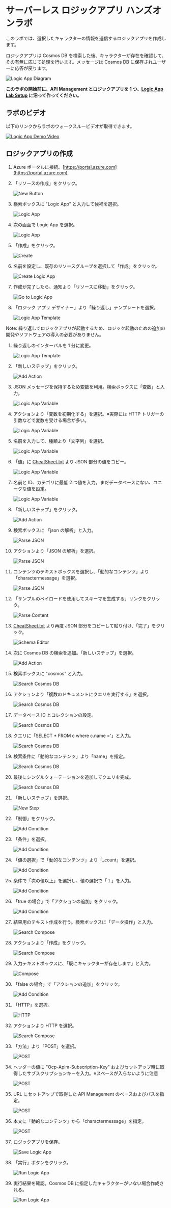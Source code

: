 # サーバーレス ロジックアプリ ハンズオンラボ 

このラボでは、選択したキャラクターの情報を送信するロジックアプリを作成します。

ロジックアプリは Cosmos DB を検索した後、キャラクターが存在を確認して、その有無に応じて処理を行います。メッセージは Cosmos DB に保存されユーザーに応答が戻ります。

![Logic App Diagram](images/Logic_App_Diagram.png "Logic App Diagram")

<b>このラボの開始前に、API Management とロジックアプリを 1 つ、[Logic App Lab Setup](LogicAppLabSetup.md) に沿って作ってください。</b>

## ラボのビデオ

以下のリンクからラボのウォークスルービデオが取得できます。

[![Logic App Demo Video](images/logic_app_lab_first_frame.png)](logic_app_lab.mp4)

## ロジックアプリの作成

1. Azure ポータルに接続。[https://portal.azure.com](https://portal.azure.com)

1. 「リソースの作成」をクリック。

    ![New Button](images/new_button.png "New Button")

1. 検索ボックスに "Logic App" と入力して候補を選択。

    ![Logic App](images/logic_app_search.png "Logic App")

1. 次の画面で Logic App を選択。

    ![Logic App](images/logic_app_result.png "Logic App")

1. 「作成」をクリック。

    ![Create](images/create.png "Create")

1. 名前を設定し、既存のリソースグループを選択して「作成」をクリック。

    ![Create Logic App](images/create_logic_app.png "Create Logic App")

1. 作成が完了したら、通知より「リソースに移動」をクリック。

    ![Go to Logic App](images/goto_logic_app.png "Go to Logic App")

1. 「ロジック アプリ デザイナー」より「繰り返し」テンプレートを選択。

    ![Logic App Template](images/logic_app_template.png "Logic App Template")

Note: 繰り返しでロジックアプリが起動するため、ロジック起動のための追加の開発やソフトウェアの導入の必要がありません。

1. 繰り返しのインターバルを 1 分に変更。

    ![Logic App Template](images/logic_app_recurrence.png "Logic App Template")

1. 「新しいステップ」をクリック。

    ![Add Action](images/add_action.png "Add action")

1. JSON メッセージを保持するため変数を利用。検索ボックスに「変数」と入力。

    ![Logic App Variable](images/logic_app_variable_search.png "Logic App Variable")

1. アクションより「変数を初期化する」を選択。※実際には HTTP トリガーの引数などで変数を受ける場合が多い。

    ![Logic App Variable](images/logic_app_initial_variable.png "Logic App Variable")

1. 名前を入力して、種類より「文字列」を選択。

    ![Logic App Variable](images/logic_app_initial_variable_type.png "Logic App Variable")

1. 「値」に [CheatSheet.txt](CheatSheet.txt) より JSON 部分の値をコピー。

    ![Logic App Variable](images/logic_app_variable_body.png "Logic App Variable")

1. 名前と ID、カテゴリに最低 2 つ値を入力。まだデータベースにない、ユニークな値を設定。

    ![Logic App Variable](images/logic_app_initial_variable_values.png "Logic App Variable")

1. 「新しいステップ」をクリック。

    ![Add Action](images/add_action.png "Add action")

1. 検索ボックスに 「json の解析」と入力。

    ![Parse JSON](images/logic_app_parsejson_s.png "Parse JSON")

1. アクションより「JSON の解析」を選択。

    ![Parse JSON](images/logic_app_select_parse.png "Parse JSON")

1. コンテンツのテキストボックスを選択し、「動的なコンテンツ」より「charactermessage」を選択。

    ![Parse JSON](images/logic_app_parsejson_content.png "Parse JSON")

1. 「サンプルのペイロードを使用してスキーマを生成する」リンクをクリック。

    ![Parse Content](images/logic_app_sample_payload.png "Parse Content")

1. [CheatSheet.txt](CheatSheet.txt) より再度 JSON 部分をコピーして貼り付け、「完了」をクリック。

    ![Schema Editor](images/logic_app_parse_schema.png "Schema Editor")

1. 次に Cosmos DB の検索を追加。「新しいステップ」を選択。

    ![Add Action](images/add_action.png "Add action")

1. 検索ボックスに "cosmos" と入力。

    ![Search Cosmos DB](images/logic_app_cosmos_search.png "Search Cosmos DB")

1. アクションより「複数のドキュメントにクエリを実行する」を選択。

    ![Search Cosmos DB](images/logic_app_cosmos_result.png "Search Cosmos DB")

1. データベース ID とコレクションの設定。
   
    ![Search Cosmos DB](images/logic_app_cosmos_collection.png "Search Cosmos DB")

1. クエリに「SELECT * FROM c where c.name ='」と入力。

    ![Search Cosmos DB](images/logic_app_cosmos_select.png "Search Cosmos DB")

1. 検索条件に「動的なコンテンツ」より「name」を指定。

    ![Search Cosmos DB](images/logic_app_cosmos_name.png "Search Cosmos DB")

1. 最後にシングルクォーテーションを追加してクエリを完成。

    ![Search Cosmos DB](images/logic_app_cosmos_quote.png "Search Cosmos DB")

1. 「新しいステップ」を選択。

    ![New Step](images/new_step.png "New Step")

1. 「制御」をクリック。

    ![Add Condition](images/logic_app_add_condition.png "Add Condition")

1. 「条件」を選択。

    ![Add Condition](images/logic_app_add_condition_detail.png "Add Condition")

1. 「値の選択」で「動的なコンテンツ」より「_count」を選択。

    ![Add Condition](images/logic_app_condition_count.png "Add Condition")

1. 条件で「次の値以上」を選択し、値の選択で「１」を入力。

    ![Add Condition](images/logic_app_condition_value.png "Add Condition")

1. 「true の場合」で「アクションの追加」をクリック。

    ![Add Condition](images/logic_app_true_action.png "Add Condition")

1. 結果用のテキスト作成を行う。検索ボックスに「データ操作」と入力。

    ![Search Compose](images/logic_app_compose_search.png "Search Compose")

1. アクションより「作成」をクリック。

    ![Search Compose](images/logic_app_compose_results.png "Search Compose")

1. 入力テキストボックスに、「既にキャラクターが存在します」と入力。

    ![Compose](images/logic_app_compose.png "Compose")

1. 「false の場合」で「アクションの追加」をクリック。

    ![Add Condition](images/logic_app_false_action.png "Add Condition")

1. 「HTTP」を選択。

    ![HTTP](images/logic_app_http.png "HTTP")

1. アクションより HTTP を選択。

    ![Search Compose](images/logic_app_http_http.png "Search Compose")

1. 「方法」より「POST」を選択。

    ![POST](images/logic_app_http_post.png "POST")

1. ヘッダーの値に "Ocp-Apim-Subscription-Key" およびセットアップ時に取得したサブスクリプションキーを入力。※スペースが入らないように注意

    ![POST](images/logic_app_api_key_value.png "POST")

1. URL にセットアップで取得した API Management のベースおよびパスを指定。

    ![POST](images/logic_app_http_uri.png "POST")

1. 本文に「動的なコンテンツ」から「charactermessage」を指定。

    ![POST](images/logic_app_http_body.png "POST")

1. ロジックアプリを保存。

    ![Save Logic App](images/logic_app_save.png "Save Logic App")

1. 「実行」ボタンをクリック。

    ![Run Logic App](images/logic_app_run.png "Run Logic App")

1. 実行結果を確認。Cosmos DB に指定したキャラクターがいない場合作成される。

    ![Run Logic App](images/logic_app_finished.png "Run Logic App")
